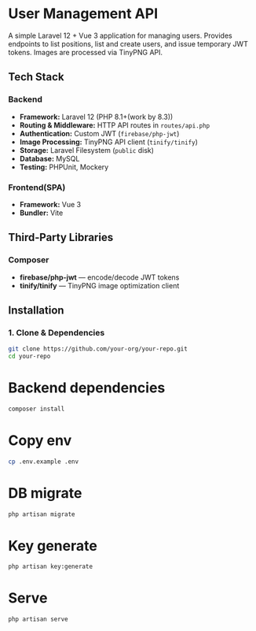 # User Management API

A simple Laravel 12 + Vue 3 application for managing users. Provides endpoints to list positions, list and create users, and issue temporary JWT tokens. Images are processed via TinyPNG API.

## Tech Stack

### Backend
- **Framework:** Laravel 12 (PHP 8.1+(work by 8.3))
- **Routing & Middleware:** HTTP API routes in `routes/api.php`
- **Authentication:** Custom JWT (`firebase/php-jwt`)
- **Image Processing:** TinyPNG API client (`tinify/tinify`)
- **Storage:** Laravel Filesystem (`public` disk)
- **Database:** MySQL
- **Testing:** PHPUnit, Mockery

### Frontend(SPA)
- **Framework:** Vue 3 
- **Bundler:** Vite

## Third‑Party Libraries

### Composer
- **firebase/php-jwt** — encode/decode JWT tokens
- **tinify/tinify** — TinyPNG image optimization client

## Installation

### 1. Clone & Dependencies

```bash
git clone https://github.com/your-org/your-repo.git
cd your-repo
```
# Backend dependencies
```bash
composer install
```
# Copy env
```bash
cp .env.example .env
```
# DB migrate
```bash
php artisan migrate
```
# Key generate
```bash
php artisan key:generate
```
# Serve
```bash
php artisan serve
```


